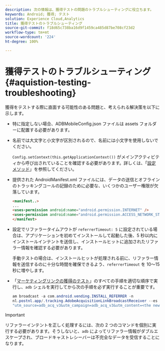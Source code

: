 ```yaml
---
description: 次の情報は、獲得テストの問題のトラブルシューティングに役立ちます。
keywords: Android; 獲得; テスト
solution: Experience Cloud,Analytics
title: 獲得テストのトラブルシューティング
source-git-commit: f18d65c738ba16d9f1459ca485d87be708cf23d2
workflow-type: tm+mt
source-wordcount: '224'
ht-degree: 100%

---
```



# 獲得テストのトラブルシューティング {#aquistion-testing-troubleshooting}

獲得をテストする際に直面する可能性のある問題と、考えられる解決策を以下に示します。

* 特に指定しない場合、ADBMobileConfig.json ファイルは assets フォルダーに配置する必要があります。

* 名前では大文字と小文字が区別されるので、名前には小文字を使用しないでください。

   `Config.setContext(this.getApplicationContext())` がメインアクティビティから呼び出されていることを確認する必要があります。詳しくは、「[設定メソッド](../configuration/methods.md)」を参照してください。

* 提供された AndroidManifest.xml ファイルには、データの送信とオフラインのトラッキングコールの記録のために必要な、いくつかのユーザー権限が欠落しています。

   ```html
   <manifest..>
   ... 
   <uses-permission android:name="android.permission.INTERNET" />
   <uses-permission android:name="android.permission.ACCESS_NETWORK_STATE" />
   </manifest>
   ```

* 設定でリファラータイムアウトが `referrerTimeout: 5` に設定されている場合は、アプリケーションを初めてインストールして起動した後、5 秒以内にインストールインテントを送信し、インストールヒットに追加されたリファラー情報を確認する必要があります。

   手動テストの場合は、インストールヒットが処理される前に、リファラー情報を送信するのに十分な時間を確保できるよう、`referrerTimeout` を 10～15 秒に増やします。

* 「[マーケティングリンクの獲得のテスト](t-t-testing-marketing-link-acquisition.md)」のすべての手順を適切な順序で実行し、`adb` シェルを実行してから次の手順を必ず実行することが重要です。

   ```java
   am broadcast -a com.android.vending.INSTALL_REFERRER -n 
   nl.postnl.app/.tracking.AdobeAcquisitionLinkBroadcastReceiver --es "referrer"
   "utm_source=adb_acq_v3&utm_campaign=adb_acq_v3&utm_content=<the newly generated id at step #7>"
   ```

>[!IMPORTANT]
>
>リファラーインテントを正しく処理するには、次の 2 つのコマンドを個別に実行する必要があります。そうしないと、`adb` によってリファラー情報がダブルエスケープされ、ブロードキャストレシーバーは不完全なデータを受信することになります。
